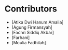 # Contributors

- [Atika Dwi Hanum Amalia]
- [Agung Firmansyah]
- [Fachri Siddiq Akbar]
- [Farhani]
- [Moulia Fadhilah]